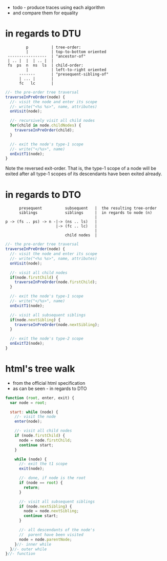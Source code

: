 
- todo - produce traces using each algorithm
- and compare them for equality

<!-- ======================================================================= -->
# in regards to DTU

```
         p          | tree-order:
         |          | top-to-bottom oriented
 -----------------  | "ancestor-of"
 | .. |  |  | .. |  |
 fs  ps  n  ns  ls  | child-order:
         |          | left-to-right oriented
      -------       | "presequent-sibling-of"
      | ... |       |
      fc   lc       |
```

```js
//- the pre-order tree traversal
traverseInPreOrder(node) {
  //- visit the node and enter its scope
  //- write("<%s %s>", name, attributes)
  onVisit(node);

  //- recursively visit all child nodes
  for(child in node.childNodes) {
    traverseInPreOrder(child);
  }

  //- exit the node's type-1 scope
  //- write("</%s>", name)
  onExitT1(node);
}
```

Note the reversed exit-order. That is, the type-1 scope of a node will be
exited after all type-1 scopes of its descendants have been exited already.

<!-- ======================================================================= -->
# in regards to DTO

```
      presequent          subsequent   |  the resulting tree-order
      siblings            siblings     |  in regards to node (n)
                                       |
p -> (fs .. ps) -> n -|-> (ns .. ls)   |
                      |-> (fc .. lc)   |
                                       |
                          child nodes  |
```

```js
//- the pre-order tree traversal
traverseInPreOrder(node) {
  //- visit the node and enter its scope
  //- write("<%s %s>", name, attributes)
  onVisit(node);

  //- visit all child nodes
  if(node.firstChild) {
    traverseInPreOrder(node.firstChild);
  }

  //- exit the node's type-1 scope
  //- write("</%s>", name)
  onExitT1(node);

  //- visit all subsequent siblings
  if(node.nextSibling) {
    traverseInPreOrder(node.nextSibling);
  }

  //- exit the node's type-2 scope
  onExitT2(node);
}
```

<!-- ======================================================================= -->
# html's tree walk

- from the official html specification
- as can be seen - in regards to DTO

```js
function (root, enter, exit) {
  var node = root;

  start: while (node) {
    //- visit the node
    enter(node);

    //- visit all child nodes
    if (node.firstChild) {
      node = node.firstChild;
      continue start;
    }

    while (node) {
      //- exit the t1 scope
      exit(node);

      //- done, if node is the root
      if (node == root) {
        return;
      }

      //- visit all subsequent siblings
      if (node.nextSibling) {
        node = node.nextSibling;
        continue start;
      }

      //- all descendants of the node's
      //  parent have been visited
      node = node.parentNode;
    }//- inner while
  }//- outer while
}//- function
```

